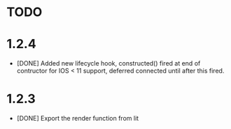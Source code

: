 # TODO

# 1.2.4

* [DONE] Added new lifecycle hook, constructed() fired at end of contructor for IOS < 11 support, deferred connected until after this fired.

# 1.2.3

* [DONE] Export the render function from lit